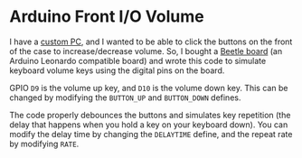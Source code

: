 # Arduino Front I/O Volume
I have a [custom PC](https://buu342.me/blog/projects/SGIIndySleeper.html), and I wanted to be able to click the buttons on the front of the case to increase/decrease volume. So, I bought a [Beetle board](https://www.dfrobot.com/product-1075.html) (an Arduino Leonardo compatible board) and wrote this code to simulate keyboard volume keys using the digital pins on the board.

GPIO `D9` is the volume up key, and `D10` is the volume down key. This can be changed by modifying the `BUTTON_UP` and `BUTTON_DOWN` defines. 

The code properly debounces the buttons and simulates key repetition (the delay that happens when you hold a key on your keyboard down). You can modify the delay time by changing the `DELAYTIME` define, and the repeat rate by modifying `RATE`. 
